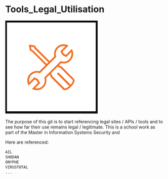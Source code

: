 # Tools_Legal_Utilisation
<p align="center"> 

![image](https://github.com/MichalonCarpino/Tools_Legal_Utilisation/blob/main/Tools_Legal_Utilisation/images/tools.PNG)
</p>

The purpose of this git is to start referencing legal sites / APIs / tools and to see how far their use remains legal / legitimate. This is a school work as part of the Master in Information Systems Security and

Here are referenced:

    AIL
    SHODAN
    ONYPHE
    VIRUSTOTAL
    ...
